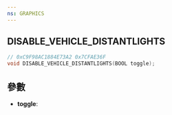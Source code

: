 ```yaml
---
ns: GRAPHICS
---
```

## DISABLE_VEHICLE_DISTANTLIGHTS

```c
// 0xC9F98AC1884E73A2 0x7CFAE36F
void DISABLE_VEHICLE_DISTANTLIGHTS(BOOL toggle);
```


## 參數
* **toggle**: 

